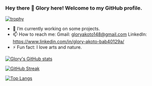### Hey there  👋      Glory here!        Welcome to my GitHub profile. 

[![trophy](https://github-profile-trophy.vercel.app/?username=Gliz23&theme=onedark)](https://github.com/Gliz23/github-profile-trophy)
<!--
*Gliz23/Gliz23* is a ✨ special ✨ repository because its `README.md` (this file) appears on your GitHub profile.
-->

- 🔭 I’m currently working on some projects.
- 📫 How to reach me:
                 Gmail:     gloryakoto148@gmail.com
                 LinkedIn:  https://www.linkedin.com/in/glory-akoto-bab40129a/
- ⚡ Fun fact: I love arts and nature. 

[![Glory's GitHub stats](https://github-readme-stats.vercel.app/api?username=Gliz23)](https://github.com/Gliz23/github-readme-stats)

 
 [![GitHub Streak](https://github-readme-streak-stats.herokuapp.com/?user=Gliz23)](https://git.io/streak-stats)


  [![Top Langs](https://github-readme-stats.vercel.app/api/top-langs/?username=Gliz23)](https://github.com/Gliz23/github-readme-stats) 
 
 
